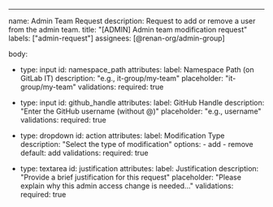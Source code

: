 ---
name: Admin Team Request
description: Request to add or remove a user from the admin team.
title: "[ADMIN] Admin team modification request"
labels: ["admin-request"]
assignees: [@renan-org/admin-group]

body:
  - type: input
    id: namespace_path
    attributes:
      label: Namespace Path (on GitLab IT)
      description: "e.g., it-group/my-team"
      placeholder: "it-group/my-team"
    validations:
      required: true

  - type: input
    id: github_handle
    attributes:
      label: GitHub Handle
      description: "Enter the GitHub username (without @)"
      placeholder: "e.g., username"
    validations:
      required: true

  - type: dropdown
    id: action
    attributes:
      label: Modification Type
      description: "Select the type of modification"
      options:
        - add
        - remove
      default: add
    validations:
      required: true

  - type: textarea
    id: justification
    attributes:
      label: Justification
      description: "Provide a brief justification for this request"
      placeholder: "Please explain why this admin access change is needed..."
    validations:
      required: true
